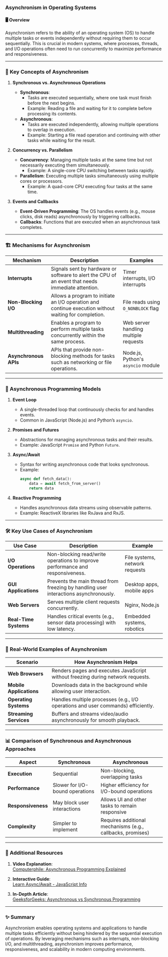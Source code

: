 ### Asynchronism in Operating Systems

#### 🖥️ Overview  
Asynchronism refers to the ability of an operating system (OS) to handle multiple tasks or events independently without requiring them to occur sequentially. This is crucial in modern systems, where processes, threads, and I/O operations often need to run concurrently to maximize performance and responsiveness.

---

### 🔑 Key Concepts of Asynchronism  

1. **Synchronous vs. Asynchronous Operations**  
   - **Synchronous**:  
     - Tasks are executed sequentially, where one task must finish before the next begins.  
     - Example: Reading a file and waiting for it to complete before processing its contents.
   - **Asynchronous**:  
     - Tasks are executed independently, allowing multiple operations to overlap in execution.  
     - Example: Starting a file read operation and continuing with other tasks while waiting for the result.

2. **Concurrency vs. Parallelism**  
   - **Concurrency**: Managing multiple tasks at the same time but not necessarily executing them simultaneously.  
     - Example: A single-core CPU switching between tasks rapidly.
   - **Parallelism**: Executing multiple tasks simultaneously using multiple cores or processors.  
     - Example: A quad-core CPU executing four tasks at the same time.

3. **Events and Callbacks**  
   - **Event-Driven Programming**: The OS handles events (e.g., mouse clicks, disk reads) asynchronously by triggering callbacks.  
   - **Callbacks**: Functions that are executed when an asynchronous task completes.  

---

### 🏗️ Mechanisms for Asynchronism  

| **Mechanism**           | **Description**                                                                                       | **Examples**                          |
|--------------------------|-------------------------------------------------------------------------------------------------------|----------------------------------------|
| **Interrupts**           | Signals sent by hardware or software to alert the CPU of an event that needs immediate attention.     | Timer interrupts, I/O interrupts       |
| **Non-Blocking I/O**     | Allows a program to initiate an I/O operation and continue execution without waiting for completion.   | File reads using `O_NONBLOCK` flag     |
| **Multithreading**       | Enables a program to perform multiple tasks concurrently within the same process.                     | Web server handling multiple requests  |
| **Asynchronous APIs**    | APIs that provide non-blocking methods for tasks such as networking or file operations.               | Node.js, Python's `asyncio` module     |

---

### 📜 Asynchronous Programming Models  

1. **Event Loop**  
   - A single-threaded loop that continuously checks for and handles events.  
   - Common in JavaScript (Node.js) and Python’s `asyncio`.

2. **Promises and Futures**  
   - Abstractions for managing asynchronous tasks and their results.  
   - Example: JavaScript `Promise` and Python `Future`.

3. **Async/Await**  
   - Syntax for writing asynchronous code that looks synchronous.  
   - Example:  
     ```python
     async def fetch_data():
         data = await fetch_from_server()
         return data
     ```

4. **Reactive Programming**  
   - Handles asynchronous data streams using observable patterns.  
   - Example: ReactiveX libraries like RxJava and RxJS.

---

### 🛠️ Key Use Cases of Asynchronism  

| **Use Case**                | **Description**                                                                                       | **Example**                        |
|------------------------------|-------------------------------------------------------------------------------------------------------|------------------------------------|
| **I/O Operations**           | Non-blocking read/write operations to improve performance and responsiveness.                        | File systems, network requests    |
| **GUI Applications**         | Prevents the main thread from freezing by handling user interactions asynchronously.                | Desktop apps, mobile apps         |
| **Web Servers**              | Serves multiple client requests concurrently.                                                       | Nginx, Node.js                    |
| **Real-Time Systems**        | Handles critical events (e.g., sensor data processing) with low latency.                            | Embedded systems, robotics        |

---

### 🌟 Real-World Examples of Asynchronism  

| **Scenario**                  | **How Asynchronism Helps**                                                                                   |
|-------------------------------|-------------------------------------------------------------------------------------------------------------|
| **Web Browsers**              | Renders pages and executes JavaScript without freezing during network requests.                             |
| **Mobile Applications**       | Downloads data in the background while allowing user interaction.                                           |
| **Operating Systems**         | Handles multiple processes (e.g., I/O operations and user commands) efficiently.                           |
| **Streaming Services**        | Buffers and streams video/audio asynchronously for smooth playback.                                        |

---

### 📊 Comparison of Synchronous and Asynchronous Approaches  

| **Aspect**            | **Synchronous**                                    | **Asynchronous**                                 |
|------------------------|---------------------------------------------------|-------------------------------------------------|
| **Execution**          | Sequential                                        | Non-blocking, overlapping tasks                |
| **Performance**        | Slower for I/O-bound operations                   | Higher efficiency for I/O-bound operations     |
| **Responsiveness**     | May block user interactions                       | Allows UI and other tasks to remain responsive |
| **Complexity**         | Simpler to implement                              | Requires additional mechanisms (e.g., callbacks, promises) |

---

### 🎥 Additional Resources  

1. **Video Explanation**:  
   [Computerphile: Asynchronous Programming Explained](https://www.youtube.com/watch?v=4lkCuwyFsl4)  

2. **Interactive Guide**:  
   [Learn Async/Await - JavaScript Info](https://javascript.info/async-await)  

3. **In-Depth Article**:  
   [GeeksforGeeks: Asynchronous vs Synchronous Programming](https://www.geeksforgeeks.org/synchronous-vs-asynchronous-programming/)  

---

### ✨ Summary  
Asynchronism enables operating systems and applications to handle multiple tasks efficiently without being hindered by the sequential execution of operations. By leveraging mechanisms such as interrupts, non-blocking I/O, and multithreading, asynchronism improves performance, responsiveness, and scalability in modern computing environments.